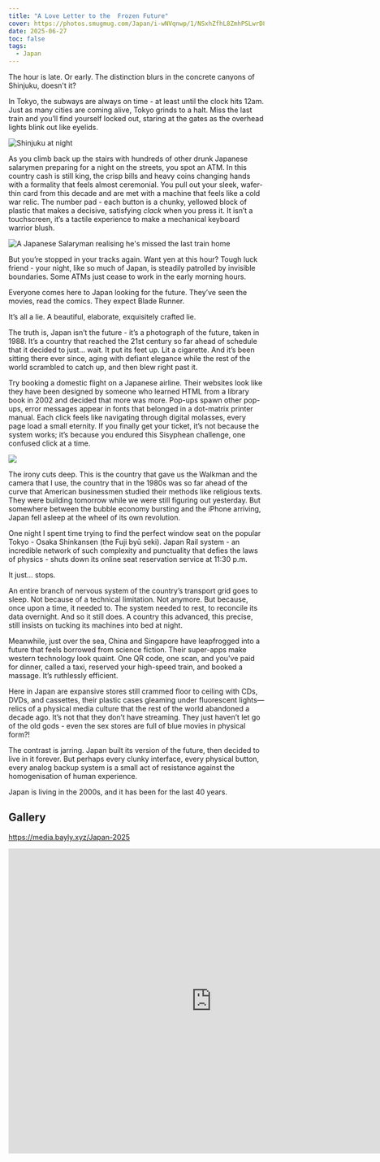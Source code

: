 ```yaml
---
title: "A Love Letter to the  Frozen Future"
cover: https://photos.smugmug.com/Japan/i-wNVqnwp/1/NSxhZfhL8ZmhPSLwrD8F9Mv6GLNNs3TJxqX8w57cn/X4/DSC00531-X4.jpg
date: 2025-06-27
toc: false
tags:
  - Japan
---
```


The hour is late. Or early. The distinction blurs in the concrete canyons of Shinjuku, doesn't it?

In Tokyo, the subways are always on time - at least until the clock hits 12am. Just as many cities are coming alive, Tokyo grinds to a halt. Miss the last train and you’ll find yourself locked out, staring at the gates as the overhead lights blink out like eyelids.

![Shinjuku at night](https://photos.smugmug.com/Japan/i-TSdgRqG/0/NhG4Z5VpVjqVGbXdX6LSLHNkWtjD56n9dt3FN5pkr/X4/DSC00535-X4.jpg)

As you climb back up the stairs with hundreds of other drunk Japanese salarymen preparing for a night on the streets, you spot an ATM. In this country cash is still king, the crisp bills and heavy coins changing hands with a formality that feels almost ceremonial. You pull out your sleek, wafer-thin card from this decade and are met with a machine that feels like a cold war relic. The number pad - each button is a chunky, yellowed block of plastic that makes a decisive, satisfying _clack_ when you press it. It isn’t a touchscreen, it’s a tactile experience to make a mechanical keyboard warrior blush.

![A Japanese Salaryman realising he's missed the last train home](https://photos.smugmug.com/Japan-2025/i-FMrq4tM/1/NZR5njj933qBTnzbSvsfkkvgv6NPSRvx9vP9jKhmX/X3/DSC04007-X3.jpg)

But you’re stopped in your tracks again. Want yen at this hour? Tough luck friend - your night, like so much of Japan, is steadily patrolled by invisible boundaries. Some ATMs just cease to work in the early morning hours.

Everyone comes here to Japan looking for the future. They’ve seen the movies, read the comics. They expect Blade Runner.

It’s all a lie. A beautiful, elaborate, exquisitely crafted lie.

The truth is, Japan isn’t the future - it’s a photograph of the future, taken in 1988. It’s a country that reached the 21st century so far ahead of schedule that it decided to just… wait. It put its feet up. Lit a cigarette. And it’s been sitting there ever since, aging with defiant elegance while the rest of the world scrambled to catch up, and then blew right past it.

Try booking a domestic flight on a Japanese airline. Their websites look like they have been designed by someone who learned HTML from a library book in 2002 and decided that more was more. Pop-ups spawn other pop-ups, error messages appear in fonts that belonged in a dot-matrix printer manual. Each click feels like navigating through digital molasses, every page load a small eternity. If you finally get your ticket, it’s not because the system works; it’s because you endured this Sisyphean challenge, one confused click at a time.

![](https://photos.smugmug.com/Japan/i-2DTtmVj/0/NF97bc5MQhxfkNQch6PV2HwwTg6CpsGbZBPTBRDkb/X4/DSC00534-X4.jpg)

The irony cuts deep. This is the country that gave us the Walkman and the camera that I use, the country that in the 1980s was so far ahead of the curve that American businessmen studied their methods like religious texts. They were building tomorrow while we were still figuring out yesterday. But somewhere between the bubble economy bursting and the iPhone arriving, Japan fell asleep at the wheel of its own revolution.

One night I spent time trying to find the perfect window seat on the popular Tokyo - Osaka Shinkansen (the Fuji byū seki). Japan Rail system - an incredible network of such complexity and punctuality that defies the laws of physics - shuts down its online seat reservation service at 11:30 p.m.

It just… stops.

An entire branch of nervous system of the country’s transport grid goes to sleep. Not because of a technical limitation. Not anymore. But because, once upon a time, it needed to. The system needed to rest, to reconcile its data overnight. And so it still does. A country this advanced, this precise, still insists on tucking its machines into bed at night.

Meanwhile, just over the sea, China and Singapore have leapfrogged into a future that feels borrowed from science fiction. Their super-apps make western technology look quaint. One QR code, one scan, and you've paid for dinner, called a taxi, reserved your high-speed train, and booked a massage. It’s ruthlessly efficient.

Here in Japan are expansive stores still crammed floor to ceiling with CDs, DVDs, and cassettes, their plastic cases gleaming under fluorescent lights—relics of a physical media culture that the rest of the world abandoned a decade ago. It’s not that they don’t have streaming. They just haven’t let go of the old gods - even the sex stores are full of blue movies in physical form?!

The contrast is jarring. Japan built its version of the future, then decided to live in it forever. But perhaps every clunky interface, every physical button, every analog backup system is a small act of resistance against the homogenisation of human experience.

Japan is living in the 2000s, and it has been for the last 40 years.

## Gallery

https://media.bayly.xyz/Japan-2025

<iframe src="https://media.bayly.xyz/frame/slideshow?key=FhPzsB&speed=3&transition=fade&autoStart=1&captions=0&navigation=0&playButton=0&randomize=0&transitionSpeed=2" width="800" height="600" frameborder="no" scrolling="no"></iframe>

